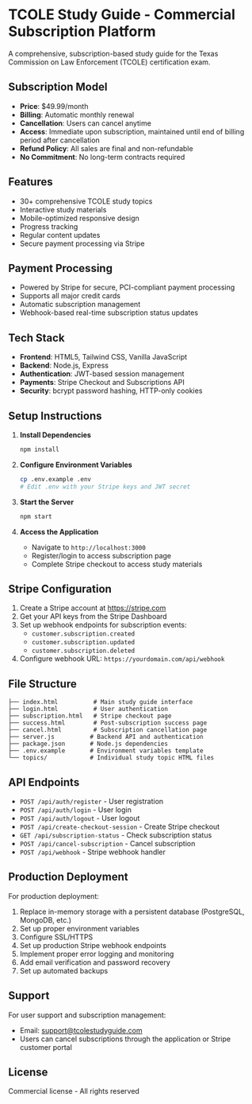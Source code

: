 # TCOLE Study Guide - Commercial Subscription Platform

A comprehensive, subscription-based study guide for the Texas Commission on Law Enforcement (TCOLE) certification exam.

## Subscription Model

- **Price**: $49.99/month
- **Billing**: Automatic monthly renewal
- **Cancellation**: Users can cancel anytime
- **Access**: Immediate upon subscription, maintained until end of billing period after cancellation
- **Refund Policy**: All sales are final and non-refundable
- **No Commitment**: No long-term contracts required

## Features

- 30+ comprehensive TCOLE study topics
- Interactive study materials
- Mobile-optimized responsive design
- Progress tracking
- Regular content updates
- Secure payment processing via Stripe

## Payment Processing

- Powered by Stripe for secure, PCI-compliant payment processing
- Supports all major credit cards
- Automatic subscription management
- Webhook-based real-time subscription status updates

## Tech Stack

- **Frontend**: HTML5, Tailwind CSS, Vanilla JavaScript
- **Backend**: Node.js, Express
- **Authentication**: JWT-based session management
- **Payments**: Stripe Checkout and Subscriptions API
- **Security**: bcrypt password hashing, HTTP-only cookies

## Setup Instructions

1. **Install Dependencies**
   ```bash
   npm install
   ```

2. **Configure Environment Variables**
   ```bash
   cp .env.example .env
   # Edit .env with your Stripe keys and JWT secret
   ```

3. **Start the Server**
   ```bash
   npm start
   ```

4. **Access the Application**
   - Navigate to `http://localhost:3000`
   - Register/login to access subscription page
   - Complete Stripe checkout to access study materials

## Stripe Configuration

1. Create a Stripe account at https://stripe.com
2. Get your API keys from the Stripe Dashboard
3. Set up webhook endpoints for subscription events:
   - `customer.subscription.created`
   - `customer.subscription.updated`
   - `customer.subscription.deleted`
4. Configure webhook URL: `https://yourdomain.com/api/webhook`

## File Structure

```
├── index.html          # Main study guide interface
├── login.html          # User authentication
├── subscription.html   # Stripe checkout page
├── success.html        # Post-subscription success page
├── cancel.html         # Subscription cancellation page
├── server.js          # Backend API and authentication
├── package.json       # Node.js dependencies
├── .env.example       # Environment variables template
└── topics/            # Individual study topic HTML files
```

## API Endpoints

- `POST /api/auth/register` - User registration
- `POST /api/auth/login` - User login
- `POST /api/auth/logout` - User logout
- `POST /api/create-checkout-session` - Create Stripe checkout
- `GET /api/subscription-status` - Check subscription status
- `POST /api/cancel-subscription` - Cancel subscription
- `POST /api/webhook` - Stripe webhook handler

## Production Deployment

For production deployment:

1. Replace in-memory storage with a persistent database (PostgreSQL, MongoDB, etc.)
2. Set up proper environment variables
3. Configure SSL/HTTPS
4. Set up production Stripe webhook endpoints
5. Implement proper error logging and monitoring
6. Add email verification and password recovery
7. Set up automated backups

## Support

For user support and subscription management:
- Email: support@tcolestudyguide.com
- Users can cancel subscriptions through the application or Stripe customer portal

## License

Commercial license - All rights reserved